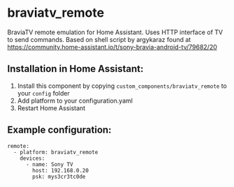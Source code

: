 # braviatv_remote
BraviaTV remote emulation for Home Assistant. Uses HTTP interface of TV to send commands. Based on shell script by argykaraz found at https://community.home-assistant.io/t/sony-bravia-android-tv/79682/20

## Installation in Home Assistant:

1. Install this component by copying `custom_components/braviatv_remote` to your `config` folder
2. Add platform to your configuration.yaml
3. Restart Home Assistant


## Example configuration:
```
remote:
  - platform: braviatv_remote
    devices:
      - name: Sony TV
        host: 192.168.0.20
        psk: mys3cr3tc0de
```
